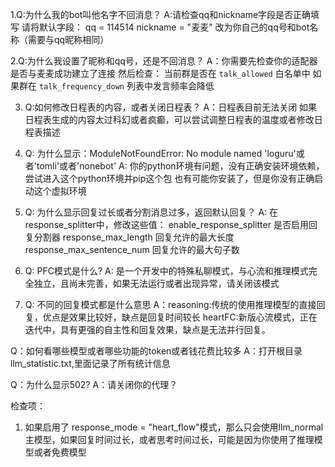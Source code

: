 1.Q:为什么我的bot叫他名字不回消息？
A:请检查qq和nickname字段是否正确填写
请将默认字段：
qq = 114514
nickname = "麦麦"
改为你自己的qq号和bot名称（需要与qq昵称相同）

2.Q:为什么我设置了昵称和qq号，还是不回消息？
A：你需要先检查你的适配器是否与麦麦成功建立了连接
然后检查：
当前群是否在 `talk_allowed` 白名单中
如果群在 `talk_frequency_down` 列表中发言频率会降低

3. Q:如何修改日程表的内容，或者关闭日程表？
A：日程表目前无法关闭
如果日程表生成的内容太过科幻或者疯癫，可以尝试调整日程表的温度或者修改日程表描述

4. Q: 为什么显示：ModuleNotFoundError: No module named 'loguru'或者'tomli'或者'nonebot'
A: 你的python环境有问题，没有正确安装环境依赖，尝试进入这个python环境并pip这个包
也有可能你安装了，但是你没有正确启动这个虚拟环境

5. Q: 为什么显示回复过长或者分割消息过多，返回默认回复？
A: 在response_splitter中，修改这些值：
enable_response_splitter 是否启用回复分割器
response_max_length 回复允许的最大长度
response_max_sentence_num 回复允许的最大句子数

6. Q: PFC模式是什么?
A: 是一个开发中的特殊私聊模式，与心流和推理模式完全独立，且尚未完善，如果无法运行或者出现异常，请关闭该模式

7. Q: 不同的回复模式都是什么意思
A：reasoning:传统的使用推理模型的直接回复，优点是效果比较好，缺点是回复时间较长
heartFC:新版心流模式，正在迭代中，具有更强的自主性和回复效果，缺点是无法并行回复。

Q：如何看哪些模型或者哪些功能的token或者钱花费比较多
A：打开根目录 llm_statistic.txt,里面记录了所有统计信息

Q：为什么显示502?
A：请关闭你的代理？

检查项：
1. 如果启用了
response_mode = "heart_flow"模式，那么只会使用llm_normal主模型，如果回复时间过长，或者思考时间过长，可能是因为你使用了推理模型或者免费模型
